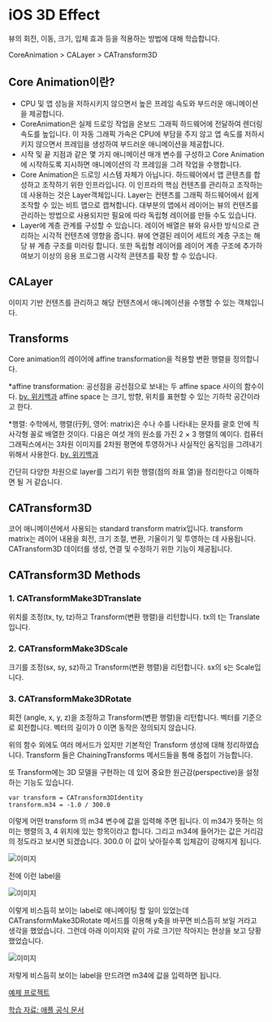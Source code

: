 # iOS 3D Effect

뷰의 회전, 이동, 크기, 입체 효과 등을 적용하는 방법에 대해 학습합니다.

CoreAnimation > CALayer > CATransform3D

## Core Animation이란?
- CPU 및 앱 성능을 저하시키지 않으면서 높은 프레임 속도와 부드러운 애니메이션을 제공합니다. 
 - CoreAnimation은 실제 드로잉 작업을 온보드 그래픽 하드웨어에 전달하여 렌더링 속도를 높입니다. 이 자동 그래픽 가속은 CPU에 부담을 주지 않고 앱 속도를 저하시키지 않으면서 프레임을 생성하여 부드러운 애니메이션을 제공합니다. 
- 시작 및 끝 지점과 같은 몇 가지 애니메이션 매개 변수를 구성하고 Core Animation에 시작하도록 지시하면 애니메이션의 각 프레임을 그려 작업을 수행합니다.
- Core Animation은 드로잉 시스템 자체가 아닙니다. 하드웨어에서 앱 콘텐츠를 합성하고 조작하기 위한 인프라입니다. 이 인프라의 핵심 컨텐츠를 관리하고 조작하는 데 사용하는 것은 Layer객체입니다. Layer는 컨텐츠를 그래픽 하드웨어에서 쉽게 조작할 수 있는 비트 맵으로 캡쳐합니다. 대부분의 앱에서 레이어는 뷰의 컨텐츠를 관리하는 방법으로 사용되지만 필요에 따라 독립형 레이어를 만들 수도 있습니다.
- Layer에 계층 관계를 구성할 수 있습니다. 레이어 배열은 뷰와 유사한 방식으로 관리하는 시각적 컨텐츠에 영향을 줍니다. 뷰에 연결된 레이어 세트의 계층 구조는 해당 뷰 계층 구조를 미러링 합니다. 또한 독립형 레이어를 레이어 계층 구조에 추가하여보기 이상의 응용 프로그램 시각적 콘텐츠를 확장 할 수 있습니다.

## CALayer
이미지 기반 컨텐츠를 관리하고 해당 컨텐츠에서 애니메이션을 수행할 수 있는 객체입니다.

## Transforms
Core animation의 레이어에 affine transformation을 적용할 변환 행렬을 정의합니다.

*affine transformation: 공선점을 공선점으로 보내는 두 affine space 사이의 함수이다. [by. 위키백과](https://ko.wikipedia.org/wiki/%EC%95%84%ED%95%80_%EB%B3%80%ED%99%98)
  affine space 는 크기, 방향, 위치를 표현할 수 있는 기하학 공간이라고 한다.

*행렬: 수학에서, 행렬(行列, 영어: matrix)은 수나 수를 나타내는 문자를 괄호 안에 직사각형 꼴로 배열한 것이다. 다음은 여섯 개의 원소를 가진 2 × 3 행렬의 예이다. 컴퓨터 그래픽스에서는 3차원 이미지를 2차원 평면에 투영하거나 사실적인 움직임을 그려내기 위해서 사용한다. [by. 위키백과](https://ko.wikipedia.org/wiki/%ED%96%89%EB%A0%AC)

간단히 다양한 차원으로 layer를 그리기 위한 행렬(점의 좌표 열)을 정리한다고 이해하면 될 거 같습니다.

## CATransform3D

코어 애니메이션에서 사용되는 standard transform matrix입니다.
transform matrix는 레이어 내용을 회전, 크기 조절, 변환, 기울이기 및 투영하는 데 사용됩니다. CATransform3D 데이터를 생성, 연결 및 수정하기 위한 기능이 제공됩니다.

## CATransform3D Methods

### 1. CATransformMake3DTranslate
위치를 조정(tx, ty, tz)하고 Transform(변환 행렬)을 리턴합니다.
tx의 t는 Translate입니다.

### 2. CATransformMake3DScale
크기를 조정(sx, sy, sz)하고 Transform(변환 행렬)을 리턴합니다.
sx의 s는 Scale입니다.

### 3. CATransformMake3DRotate
회전 (angle, x,  y, z)을 조정하고 Transform(변환 행렬)을 리턴합니다.
벡터를 기준으로 회전합니다. 벡터의 길이가 0 이면 동작은 정의되지 않습니다.

위의 함수 외에도 여러 메서드가 있지만 기본적인 Transform 생성에 대해 정리하였습니다.
Transform 들은 ChainingTransforms 메서드들을 통해 중첩이 가능합니다.

또 Transform에는 3D 모델을 구현하는 데 있어 중요한 원근감(perspective)을 설정 하는 기능도 있습니다.

```
var transform = CATransform3DIdentity
transform.m34 = -1.0 / 300.0
```
이렇게 어떤 transform 의 m34 변수에 값을 입력해 주면 됩니다. 이 m34가 뜻하는 의미는 행렬의 3, 4 위치에 있는 항목이라고 합니다. 그리고 m34에 들어가는 값은 거리감의 정도라고 보시면 되겠습니다.
300.0 이 값이 낮아질수록 입체감이 강해지게 됩니다.

![이미지](./img/TransformOriginal.png) 

전에 이런 label을 

![이미지](./img/TransformPerspective.png) 

이렇게 비스듬히 보이는 label로 애니메이팅 할 일이 있었는데 CATransformMake3DRotate 메서드를 이용해 y축을 바꾸면 비스듬히 보일 거라고 생각을 했었습니다.
그런데 아래 이미지와 같이 가로 크기만 작아지는 현상을 보고 당황 했었습니다.

![이미지](./img/TransformRotate.png)

저렇게 비스듬히 보이는 label을 만드려면
m34에 값을 입력하면 됩니다.

[예제 프로젝트](https://github.com/pcugogo/study/tree/master/CATransform3D/CATransform3DExample)

[학습 자료: 애플 공식 문서](https://developer.apple.com/library/archive/documentation/Cocoa/Conceptual/CoreAnimation_guide/CoreAnimationBasics/CoreAnimationBasics.html#//apple_ref/doc/uid/TP40004514-CH2-SW3)

